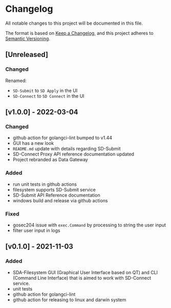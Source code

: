 # Changelog
All notable changes to this project will be documented in this file.

The format is based on [Keep a Changelog](https://keepachangelog.com/en/1.0.0/),
and this project adheres to [Semantic Versioning](https://semver.org/spec/v2.0.0.html).

## [Unreleased]

### Changed

Renamed:
- `SD-Submit` to `SD Apply` in the UI
- `SD-Connect` to `SD Connect` in the UI

## [v1.0.0] - 2022-03-04

### Changed
- github action for golangci-lint bumped to v1.44
- GUI has a new look
- `README.md` update with details regarding SD-Submit
- SD-Connect Proxy API reference documentation updated
- Project rebranded as Data Gateway

### Added
- run unit tests in github actions
- filesystem supports SD-Submit service
- SD-Submit API Reference documentation
- windows build and release via github actions

### Fixed
- gosec204 issue with `exec.Command` by processing to string the user input
- filter user input in logs

## [v0.1.0] - 2021-11-03
### Added
- SDA-Filesystem GUI (Graphical User Interface based on QT) and CLI (Command Line Interface) that is aimed to work with SD-Connect service.
- unit tests
- github action for golangci-lint
- github action for releasing to linux and darwin system
